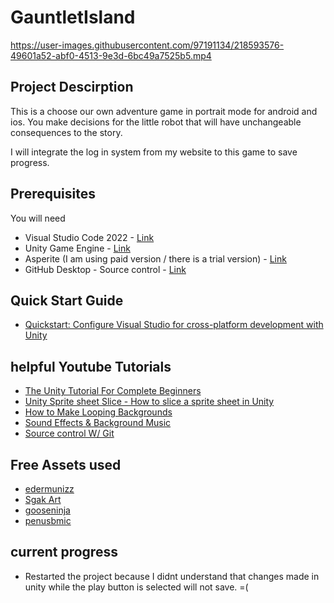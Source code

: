# GauntletIsland



https://user-images.githubusercontent.com/97191134/218593576-49601a52-abf0-4513-9e3d-6bc49a7525b5.mp4





## Project Descirption
This is a choose our own adventure game in portrait mode for android and ios. You make decisions for the little robot that will have unchangeable consequences to the story.

I will integrate the log in system from my website to this game to save progress.

## Prerequisites
You will need

- Visual Studio Code 2022 - [Link](https://visualstudio.microsoft.com/)
- Unity Game Engine - [Link](https://unity.com/download)
- Asperite (I am using paid version / there is a trial version) - [Link](https://www.aseprite.org/#buy)
- GitHub Desktop - Source control - [Link](https://desktop.github.com/)

## Quick Start Guide

- [Quickstart: Configure Visual Studio for cross-platform development with Unity](https://learn.microsoft.com/en-us/visualstudio/gamedev/unity/get-started/getting-started-with-visual-studio-tools-for-unity?pivots=windows)

## helpful Youtube Tutorials
- [The Unity Tutorial For Complete Beginners](https://www.youtube.com/watch?v=XtQMytORBmM)
- [Unity Sprite sheet Slice - How to slice a sprite sheet in Unity](https://www.youtube.com/watch?v=_gDSfZ01GVE)
- [How to Make Looping Backgrounds](https://www.youtube.com/watch?v=A5YSbgqr3sc)
- [Sound Effects & Background Music](https://www.youtube.com/watch?v=J77CMuAwVDY)
- [Source control W/ Git](https://www.youtube.com/watch?v=pNUdu-6ZNBg)

## Free Assets used
- [edermunizz](https://edermunizz.itch.io/pixel-art-forest)
- [Sgak Art](https://sagak-art-pururu.itch.io/casual-style-fx)
- [gooseninja](https://gooseninja.itch.io/)
- [penusbmic](https://penusbmic.itch.io/)

## current progress
- Restarted the project because I didnt understand that changes made in unity while the play button is selected will not save. =(

